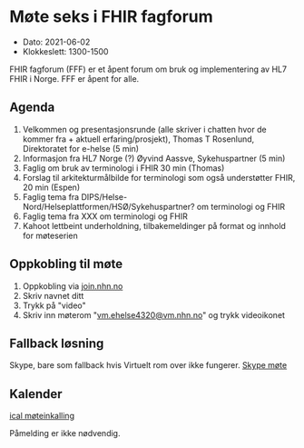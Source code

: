 # Møte seks i FHIR fagforum

* Dato: 2021-06-02
* Klokkeslett: 1300-1500

FHIR fagforum (FFF) er et åpent forum om bruk og implementering av HL7 FHIR i Norge. FFF er åpent for alle.

## Agenda

1. Velkommen og presentasjonsrunde (alle skriver i chatten hvor de kommer fra + aktuell erfaring/prosjekt), Thomas T Rosenlund, Direktoratet for e-helse (5 min)
1. Informasjon fra HL7 Norge (?) Øyvind Aassve, Sykehuspartner (5 min)
1. Faglig om bruk av terminologi i FHIR 30 min (Thomas)
1. Forslag til arkitekturmålbilde for terminologi som også understøtter FHIR, 20 min (Espen)
1. Faglig tema fra DIPS/Helse-Nord/Helseplattformen/HSØ/Sykehuspartner? om terminologi og FHIR
1. Faglig tema fra XXX om terminologi og FHIR
1. Kahoot lettbeint underholdning, tilbakemeldinger på format og innhold for møteserien

## Oppkobling til møte

1. Oppkobling via [join.nhn.no](http://join.nhn.no)  
1. Skriv navnet ditt  
1. Trykk på "video"  
1. Skriv inn møterom "vm.ehelse4320@vm.nhn.no" og trykk videoikonet  

## Fallback løsning

Skype, bare som fallback hvis Virtuelt rom over ikke fungerer.
[Skype møte](https://meet.ehelse.no/thomas.tveit.rosenlund/JY6LJC2Q)

## Kalender

[ical møteinkalling](ical/FHIR%20fagforum%20%236.ics)

Påmelding er ikke nødvendig.
